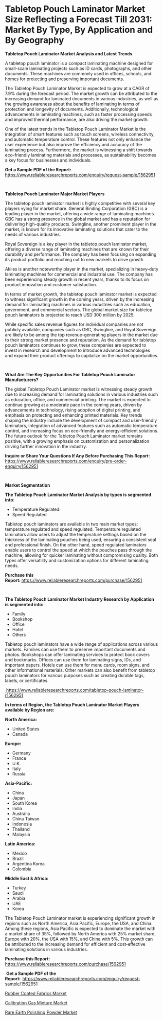 <p><h1>Tabletop Pouch Laminator Market Size Reflecting a Forecast Till 2031: Market By Type, By Application and By Geography</h1></p><p><strong>Tabletop Pouch Laminator Market Analysis and Latest Trends</strong></p>
<p><p>A tabletop pouch laminator is a compact laminating machine designed for small-scale laminating projects such as ID cards, photographs, and other documents. These machines are commonly used in offices, schools, and homes for protecting and preserving important documents.</p><p>The Tabletop Pouch Laminator Market is expected to grow at a CAGR of 7.9% during the forecast period. The market growth can be attributed to the increasing demand for laminated documents in various industries, as well as the growing awareness about the benefits of laminating in terms of protection and longevity of documents. Additionally, technological advancements in laminating machines, such as faster processing speeds and improved thermal performance, are also driving the market growth.</p><p>One of the latest trends in the Tabletop Pouch Laminator Market is the integration of smart features such as touch screens, wireless connectivity, and automatic temperature control. These features not only enhance the user experience but also improve the efficiency and accuracy of the laminating process. Furthermore, the market is witnessing a shift towards eco-friendly laminating materials and processes, as sustainability becomes a key focus for businesses and individuals.</p></p>
<p><strong>Get a Sample PDF of the Report:&nbsp;</strong> <a href="https://www.reliableresearchreports.com/enquiry/request-sample/1562951">https://www.reliableresearchreports.com/enquiry/request-sample/1562951</a></p>
<p>&nbsp;</p>
<p><strong>Tabletop Pouch Laminator Major Market Players</strong></p>
<p><p>The tabletop pouch laminator market is highly competitive with several key players vying for market share. General Binding Corporation (GBC) is a leading player in the market, offering a wide range of laminating machines. GBC has a strong presence in the global market and has a reputation for delivering high-quality products. Swingline, another prominent player in the market, is known for its innovative laminating solutions that cater to the needs of various industries.</p><p>Royal Sovereign is a key player in the tabletop pouch laminator market, offering a diverse range of laminating machines that are known for their durability and performance. The company has been focusing on expanding its product portfolio and reaching out to new markets to drive growth.</p><p>Akiles is another noteworthy player in the market, specializing in heavy-duty laminating machines for commercial and industrial use. The company has been experiencing steady growth in recent years, thanks to its focus on product innovation and customer satisfaction.</p><p>In terms of market growth, the tabletop pouch laminator market is expected to witness significant growth in the coming years, driven by the increasing demand for laminating machines in various industries such as education, government, and commercial sectors. The global market size for tabletop pouch laminators is projected to reach USD 300 million by 2025.</p><p>While specific sales revenue figures for individual companies are not publicly available, companies such as GBC, Swingline, and Royal Sovereign are likely to be among the top revenue-generating players in the market due to their strong market presence and reputation. As the demand for tabletop pouch laminators continues to grow, these companies are expected to invest in research and development to introduce advanced technologies and expand their product offerings to capitalize on the market opportunities.</p></p>
<p>&nbsp;</p>
<p><strong>What Are The Key Opportunities For Tabletop Pouch Laminator Manufacturers?</strong></p>
<p><p>The global Tabletop Pouch Laminator market is witnessing steady growth due to increasing demand for laminating solutions in various industries such as education, office, and commercial printing. The market is expected to continue growing at a moderate pace in the coming years, driven by advancements in technology, rising adoption of digital printing, and emphasis on protecting and enhancing printed materials. Key trends shaping the industry include the development of compact and user-friendly laminators, integration of advanced features such as automatic temperature control, and increasing focus on eco-friendly and energy-efficient solutions. The future outlook for the Tabletop Pouch Laminator market remains positive, with a growing emphasis on customization and personalization driving further innovation in the industry.</p></p>
<p><strong>Inquire or Share Your Questions If Any Before Purchasing This Report:</strong> <a href="https://www.reliableresearchreports.com/enquiry/pre-order-enquiry/1562951">https://www.reliableresearchreports.com/enquiry/pre-order-enquiry/1562951</a></p>
<p>&nbsp;</p>
<p><strong>Market Segmentation</strong></p>
<p><strong>The Tabletop Pouch Laminator Market Analysis by types is segmented into:</strong></p>
<p><ul><li>Temperature Regulated</li><li>Speed Regulated</li></ul></p>
<p><p>Tabletop pouch laminators are available in two main market types: temperature regulated and speed regulated. Temperature regulated laminators allow users to adjust the temperature settings based on the thickness of the laminating pouches being used, ensuring a consistent seal and professional finish. On the other hand, speed regulated laminators enable users to control the speed at which the pouches pass through the machine, allowing for quicker laminating without compromising quality. Both types offer versatility and customization options for different laminating needs.</p></p>
<p><strong>Purchase this Report:&nbsp;</strong><a href="https://www.reliableresearchreports.com/purchase/1562951">https://www.reliableresearchreports.com/purchase/1562951</a></p>
<p>&nbsp;</p>
<p><strong>The Tabletop Pouch Laminator Market Industry Research by Application is segmented into:</strong></p>
<p><ul><li>Family</li><li>Bookshop</li><li>Office</li><li>Hotel</li><li>Others</li></ul></p>
<p><p>Tabletop pouch laminators have a wide range of applications across various markets. Families can use them to preserve important documents and photos. Bookshops can offer laminating services to protect book covers and bookmarks. Offices can use them for laminating signs, IDs, and important papers. Hotels can use them for menu cards, room signs, and other informational materials. Other markets can also benefit from tabletop pouch laminators for various purposes such as creating durable tags, labels, or certificates.</p></p>
<p><a href="https://www.reliableresearchreports.com/tabletop-pouch-laminator-r1562951">&nbsp;https://www.reliableresearchreports.com/tabletop-pouch-laminator-r1562951</a></p>
<p><strong>In terms of Region, the Tabletop Pouch Laminator Market Players available by Region are:</strong></p>
<p>
    <p> <strong> North America: </strong>
        <ul>
            <li>United States</li>
            <li>Canada</li>
        </ul>
        </p> 
    <p> <strong> Europe: </strong>
        <ul>
            <li>Germany</li>
            <li>France</li>
            <li>U.K.</li>
            <li>Italy</li>
            <li>Russia</li>
        </ul>
        </p> 
    <p> <strong> Asia-Pacific: </strong>
        <ul>
            <li>China</li>
            <li>Japan</li>
            <li>South Korea</li>
            <li>India</li>
            <li>Australia</li>
            <li>China Taiwan</li>
            <li>Indonesia</li>
            <li>Thailand</li>
            <li>Malaysia</li>
        </ul>
        </p> 
    <p> <strong> Latin America: </strong>
        <ul>
            <li>Mexico</li>
            <li>Brazil</li>
            <li>Argentina Korea</li>
            <li>Colombia</li>
        </ul>
        </p> 
    <p> <strong> Middle East & Africa: </strong>
        <ul>
            <li>Turkey</li>
            <li>Saudi</li>
            <li>Arabia</li>
            <li>UAE</li>
            <li>Korea</li>
        </ul>
    </p>
    </p>
<p><p>The Tabletop Pouch Laminator market is experiencing significant growth in regions such as North America, Asia Pacific, Europe, the USA, and China. Among these regions, Asia Pacific is expected to dominate the market with a market share of 35%, followed by North America with 25% market share, Europe with 20%, the USA with 15%, and China with 5%. This growth can be attributed to the increasing demand for efficient and cost-effective laminating solutions in various industries.</p></p>
<p><strong>Purchase this Report: </strong><a href="https://www.reliableresearchreports.com/purchase/1562951">https://www.reliableresearchreports.com/purchase/1562951</a></p>
<p>&nbsp;<strong>Get a Sample PDF of the Report:&nbsp;&nbsp;</strong><a href="https://www.reliableresearchreports.com/enquiry/request-sample/1562951">https://www.reliableresearchreports.com/enquiry/request-sample/1562951</a></p>
<p><strong></strong></p>
<p><p><a href="https://issuu.com/reportprime-2/docs/rubber-coated-fabrics-market-size-2030.pptx">Rubber Coated Fabrics Market</a></p><p><a href="https://issuu.com/reportprime-2/docs/calibration-gas-mixture-market-size-2030.pptx">Calibration Gas Mixture Market</a></p><p><a href="https://issuu.com/reportprime-2/docs/rare-earth-polishing-powder-market-size-2030.pptx">Rare Earth Polishing Powder Market</a></p></p>